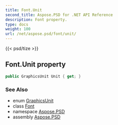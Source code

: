```yaml
---
title: Font.Unit
second_title: Aspose.PSD for .NET API Reference
description: Font property. 
type: docs
weight: 100
url: /net/aspose.psd/font/unit/
---
```

{{< psd/tize >}}
## Font.Unit property

```csharp
public GraphicsUnit Unit { get; }
```

### See Also

* enum [GraphicsUnit](../../graphicsunit/)
* class [Font](../)
* namespace [Aspose.PSD](../../font/)
* assembly [Aspose.PSD](../../../)


